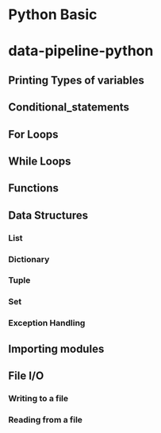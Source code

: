 # Python Basic
# data-pipeline-python
  ## Printing Types of variables
  ## Conditional_statements
  ## For Loops
  ## While Loops
  ## Functions
  ## Data Structures
   ### List
   ### Dictionary
   ### Tuple
   ### Set
   ### Exception Handling
  ## Importing modules
  ## File I/O
   ### Writing to a file
   ### Reading from a file











